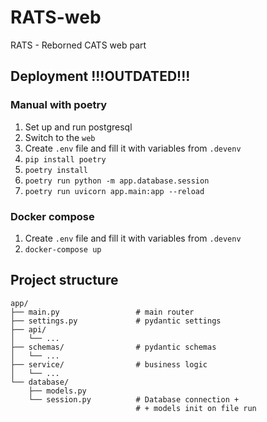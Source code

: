 # RATS-web
RATS - Reborned CATS web part
## Deployment !!!OUTDATED!!!
### Manual with poetry
1. Set up and run postgresql
2. Switch to the `web`
3. Create `.env` file and fill it with variables from `.devenv`
4. `pip install poetry`
5. `poetry install`
6. `poetry run python -m app.database.session`
7. `poetry run uvicorn app.main:app --reload`
### Docker compose
1. Create `.env` file and fill it with variables from `.devenv`
2. `docker-compose up`
## Project structure
```
app/
├── main.py                 # main router
├── settings.py             # pydantic settings
├── api/
│   └── ...
├── schemas/                # pydantic schemas
│   └── ...
├── service/                # business logic
│   └── ...
└── database/
    ├── models.py
    └── session.py          # Database connection +
                            # + models init on file run
```
